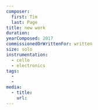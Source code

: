 ```yaml
---
composer:
  first: Tim
  last: Page
title: new work
duration:
yearComposed: 2017
commissionedOrWrittenFor: written
size: solo
instrumentation:
  - cello
  - electronics
tags:
  -
  -
media:
  - title:
    url:
---
```

